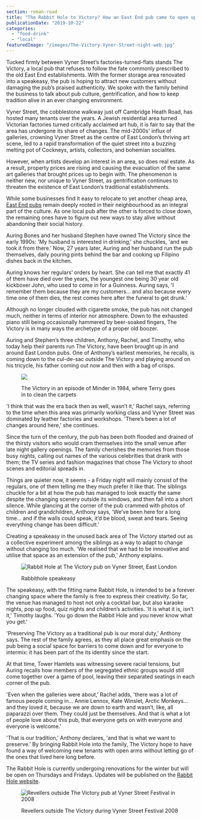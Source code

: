 ```yaml
---
section: roman-road
title: "The Rabbit Hole to Victory? How an East End pub came to open up a speakeasy"
publicationDate: "2019-10-22"
categories: 
  - "food-drink"
  - "local"
featuredImage: "/images/The-Victory-Vyner-Street-night-web.jpg"
---
```


Tucked firmly between Vyner Street’s factories-turned-flats stands The Victory, a local pub that refuses to follow the fate commonly prescribed to the old East End establishments. With the former storage area renovated into a speakeasy, the pub is hoping to attract new customers without damaging the pub’s praised authenticity. We spoke with the family behind the business to talk about pub culture, gentrification, and how to keep tradition alive in an ever changing environment.

Vyner Street, the cobblestone walkway just off Cambridge Heath Road, has hosted many tenants over the years. A Jewish residential area turned Victorian factories turned critically acclaimed art hub, it is fair to say that the area has undergone its share of changes. The mid-2000s' influx of galleries, crowning Vyner Street as the centre of East London’s thriving art scene, led to a rapid transformation of the quiet street into a buzzing melting pot of Cockneys, artists, collectors, and bohemian socialites.

However, when artists develop an interest in an area, so does real estate. As a result, property prices are rising and causing the evacuation of the same art galleries that brought prices up to begin with. The phenomenon is neither new, nor unique to Vyner Street, as gentrification continues to threaten the existence of East London’s traditional establishments.

While some businesses find it easy to relocate to yet another cheap area, [East End pubs](https://romanroadlondon.com/best-local-pubs/) remain deeply rooted in their neighbourhood as an integral part of the culture. As one local pub after the other is forced to close down, the remaining ones have to figure out new ways to stay alive without abandoning their social history.

Auring Bones and her husband Stephen have owned The Victory since the early 1990s: 'My husband is interested in drinking,' she chuckles, 'and we took it from there.' Now, 27 years later, Auring and her husband run the pub themselves, daily pouring pints behind the bar and cooking up Filipino dishes back in the kitchen.

Auring knows her regulars’ orders by heart. She can tell me that exactly 41 of them have died over the years, the youngest one being 30 year old kickboxer John, who used to come in for a Guinness. Auring says, 'I remember them because they are my customers… and also because every time one of them dies, the rest comes here after the funeral to get drunk.'

Although no longer clouded with cigarette smoke, the pub has not changed much, neither in terms of interior nor atmosphere. Down to the exhausted piano still being occasionally hammered by beer-soaked fingers, The Victory is in many ways the archetype of a proper old boozer.

Auring and Stephen’s three children, Anthony, Rachel, and Timothy, who today help their parents run The Victory, have been brought up in and around East London pubs. One of Anthony’s earliest memories, he recalls, is coming down to the cul-de-sac outside The Victory and playing around on his tricycle, his father coming out now and then with a bag of crisps.

<figure>

![](/images/Victory-pub-featured-Minder_HypnotisingRita-1984-300x225.jpg)

<figcaption>

The Victory in an episode of Minder in 1984, where Terry goes in to clean the carpets

</figcaption>

</figure>

'I think that was the era back then as well, wasn’t it,' Rachel says, referring to the time when this area was primarily working class and Vyner Street was dominated by leather factories and workshops. 'There’s been a lot of changes around here,' she continues.

Since the turn of the century, the pub has been both flooded and drained of the thirsty visitors who would cram themselves into the small venue after late night gallery openings. The family cherishes the memories from those busy nights, calling out names of the various celebrities that drank with them; the TV series and fashion magazines that chose The Victory to shoot scenes and editorial spreads in.

Things are quieter now, it seems - a Friday night will mainly consist of the regulars, one of them telling me they much prefer it like that. The siblings chuckle for a bit at how the pub has managed to look exactly the same despite the changing scenery outside its windows, and then fall into a short silence. While glancing at the corner of the pub crammed with photos of children and grandchildren, Anthony says, 'We’ve been here for a long time... and if the walls could speak, it’d be blood, sweat and tears. Seeing everything change has been difficult.'

Creating a speakeasy in the unused back area of The Victory started out as a collective experiment among the siblings as a way to adapt to change without changing too much. 'We realised that we had to be innovative and utilise that space as an extension of the pub,' Anthony explains.

<figure>

![Rabbit Hole at The Victory pub on Vyner Street, East London](/images/Rabbit-Hole-Victory-pub-Vyner-Street-300x450.jpg)

<figcaption>

Rabbithole speakeasy

</figcaption>

</figure>

The speakeasy, with the fitting name Rabbit Hole, is intended to be a forever changing space where the family is free to express their creativity. So far, the venue has managed to host not only a cocktail bar, but also karaoke nights, pop up food, quiz nights and children’s activities. 'It is what it is, isn’t it,' Timothy laughs. 'You go down the Rabbit Hole and you never know what you get.'

'Preserving The Victory as a traditional pub is our moral duty,' Anthony says. The rest of the family agrees, as they all place great emphasis on the pub being a social space for barriers to come down and for everyone to intermix: it has been part of the its identity since the start.

At that time, Tower Hamlets was witnessing severe racial tensions, but Auring recalls how members of the segregated ethnic groups would still come together over a game of pool, leaving their separated seatings in each corner of the pub.

'Even when the galleries were about,' Rachel adds, 'there was a lot of famous people coming in… Annie Lennox, Kate Winslet, Arctic Monkeys… and they loved it, because we are down to earth and wasn’t, like, all paparazzi over them. They could just be themselves. And that is what a lot of people love about this pub, that everyone gets on with everyone and everyone is welcome.'

'That is our tradition,' Anthony declares, 'and that is what we want to preserve.' By bringing Rabbit Hole into the family, The Victory hope to have found a way of welcoming new tenants with open arms without letting go of the ones that lived here long before.

The Rabbit Hole is currently undergoing renovations for the winter but will be open on Thursdays and Fridays. Updates will be published on the [Rabbit Hole website](https://www.therabbithole.uk/).

<figure>

![Revellers outside The Victory pub at Vyner Street Festival in 2008](/images/vyner-street-festival-2008-1024x683.jpg)

<figcaption>

Revellers outside The Victory during Vyner Street Festival 2008

</figcaption>

</figure>
